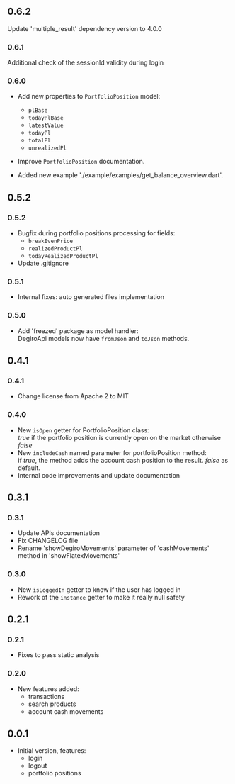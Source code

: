 ## 0.6.2
Update 'multiple_result' dependency version to 4.0.0
### 0.6.1
Additional check of the sessionId validity during login
### 0.6.0
- Add new properties to `PortfolioPosition` model:
    - `plBase`
    - `todayPlBase`
    - `latestValue`
    - `todayPl`
    - `totalPl`
    - `unrealizedPl`

- Improve `PortfolioPosition` documentation.
- Added new example './example/examples/get_balance_overview.dart'.


## 0.5.2
### 0.5.2
- Bugfix during portfolio positions processing for fields:
    - `breakEvenPrice`
    - `realizedProductPl`
    - `todayRealizedProductPl`
- Update .gitignore

### 0.5.1
- Internal fixes: auto generated files implementation

### 0.5.0
- Add 'freezed' package as model handler: <br>
DegiroApi models now have `fromJson` and `toJson` methods.

## 0.4.1
### 0.4.1
- Change license from Apache 2 to MIT

### 0.4.0
- New `isOpen` getter for PortfolioPosition class: <br>
_true_ if the portfolio position is currently open on the market otherwise _false_
- New `includeCash` named parameter for portfolioPosition method: <br>
if _true_, the method adds the account cash position to the result. _false_ as default.
- Internal code improvements and update documentation

## 0.3.1
### 0.3.1
- Update APIs documentation
- Fix CHANGELOG file
- Rename 'showDegiroMovements' parameter of 'cashMovements' method in 'showFlatexMovements'

### 0.3.0
- New `isLoggedIn` getter to know if the user has logged in
- Rework of the `instance` getter to make it really null safety

## 0.2.1
### 0.2.1
- Fixes to pass static analysis

### 0.2.0
- New features added:
    - transactions
    - search products
    - account cash movements

## 0.0.1
- Initial version, features: 
    - login
    - logout
    - portfolio positions
